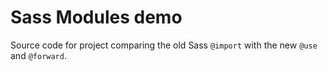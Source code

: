 # Sass Modules demo

Source code for project comparing the old Sass `@import` with the new `@use` and `@forward`.
